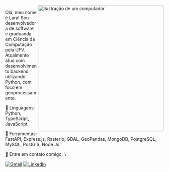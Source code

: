 <img src="https://raw.githubusercontent.com/MicaelliMedeiros/micaellimedeiros/master/image/computer-illustration.png" alt="ilustração de um computador" min-width="400px" max-width="400px" width="400px" align="right">
<p align="left"> 
  Olá, meu nome é Lara! Sou desenvolvedora de software e graduanda em Ciência da Computação pela UFV. Atualmente atuo com desenvolvimento backend utilizando Python, com foco em geoprocessamento.
</p>
<p align="left">
  🦄 Linguagens: Python, TypeScript, JavaScript
</p>
<p align="left">
  💼 Ferramentas: FastAPI, Express.js, Rasterio, GDAL, GeoPandas, MongoDB, PostgreSQL, MySQL, PostGIS, Node Js
</p>
<p align="left">
  💌 Entre em contato comigo: ⤵️
</p>
<p align="left">
  <a href="mailto:seuemail@example.com" title="Gmail">
  <img src="https://img.shields.io/badge/-Gmail-FF0000?style=flat-square&labelColor=FF0000&logo=gmail&logoColor=white&link=mailto:lara.fernandesp2003@gmail.com" alt="Gmail"/></a>
  <a href="https://www.linkedin.com/in/seulinkedin" title="LinkedIn">
  <img src="https://img.shields.io/badge/-Linkedin-0e76a8?style=flat-square&logo=Linkedin&logoColor=white&link=https://www.linkedin.com/in/lara-fernandes-pereira" alt="LinkedIn"/></a>
</p>
